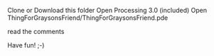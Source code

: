 

Clone or Download this folder
Open Processing 3.0 (included)
Open ThingForGraysonsFriend/ThingForGraysonsFriend.pde

read the comments

Have fun! ;-)
